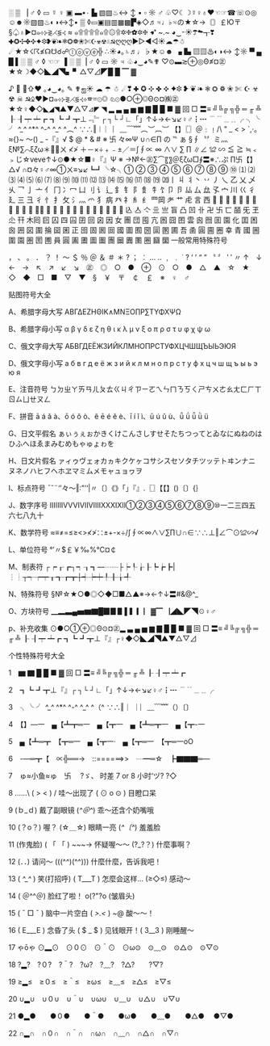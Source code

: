░ ▒ ▕ ♂ ◊ ▭ ☿ ♀ ▣ ▬•۰ ▙ ▧▨♨↔ ↕ ▪ ▫ ☼ ♂ ♧♡☾☽☿♀♁❤☜☞☎☏⊙◎☺☻☼▧▨♨◐◑↔↕▪ ▒ ◊▭▣▤▥▦▩▛◈◇♬♃♩♭♃の★☆→〘〙￡Ю〒§♤♁▶¤๑⊹⊱⋛⋌⋚⊰ ≈ ๑۩۩۩۩๑۩۞۩✲❈✿✲❈ ➹
 ~.~ ◕‿-☀☂☁┱❣✚✪✣✤✥✦❉❥❦❧❃❂❁❀✄☪☣☢☠☭ღღღ▶▷◀◁☀☁☂☃☄★☆☇☈≰☊☋☌☍ⓛⓞⓥⓔ╬ ∴☀◕｡♄♬♩♭★☺☻ ▗ ▙ ▧▨♨◐◑↔ ↕☼ ▀ ▄ █ ▌░ ▒  ♂ ◊  ☜☞
 ▐ ░ ▒▕ ♂ ◊ ▭ ☼ ♃ ♧◕‿◕✎✟ ♡⊙▬≳⊕◎Θ≰¤㊣★☆☽◆◇◣◢◥▖▘△▽⊿◤█ █ ▔ ▓ 

♪  ↹⇧❤ ｡◕‿◕｡ ✎ ✟ஐ☀ ☁ ☂ ☃ ☄❣ ✚ ✪ ✣ ✤ ✥ ✦❉ ❥ ❦ ❧ ❃ ❂ ❁ ❀ ✄ ☪ ☣ ☢ ☠ ☭♤♥▶¤๑⊹⊱⋛⋌⋚⊰⊹☎☏⊙◎ 
♘⊙●○⊕◎Θ⊙¤㈱㊣★☆♀◆◇◣◢◥▲▼△▽⊿◤ ◥ ▂ ▃ ▄ ▅ ▆ ▇ █ █ ■ ▓ 回 □ 〓≡ ╝╚╔ ╗╬ ═ ╓ ╩ ┠ ┨┯ ┷┏ ┓┗ ┛┳⊥﹃﹄┌ ┐└ ┘∟「」↑↓→←↘↙♀♂┇┅ ﹉﹊﹍﹎╭ ╮╰ ╯ *^_^* ^*^ ^-^ ^_^ ^︵^ ∵∴‖︱ ︳︴﹏﹋﹌︵︶︹︺ 【】〖〗＠﹕﹗/\ " _ < > `,·。≈{}~ ～() _ -『』√ $ @ * & # ※ 卐 々∞Ψ ∪∩∈∏ の ℡ ぁ §∮〝〞ミ灬ξ№∑⌒ξζω＊ㄨ ≮≯ ＋－×÷﹢﹣±／＝∫∮∝ ∞ ∧∨ ∑ ∏ ∥∠ ≌ ∽ ≦ ≧ ≒﹤﹥じ☆veve↑↓⊙●★☆■♀『』Ψ ※ →№←㊣∑⌒〖〗＠ξζω□∮〓※∴ぷ ∏卐【】△√ ∩¤々♀♂∞①ㄨ≡↘↙┗┛╰☆╮① ② ③ ④ ⑤ ⑥ ⑦ ⑧ ⑨ ⑩ ⑴ ⑵ ⑶ ⑷ ⑸ ⑹ ⑺ ⑻ ⑼ ⑽ ⑾ ⑿ ⒀ ⒁ ⒂ ⒃ ⒄ ⒅ ⒆ ⒇丨 丩 丬丶 丷 丿 乀 乙 乂 乄 乆 乛 亅 亠 亻 冂 冫冖 凵 刂 讠 辶 釒 钅 阝 飠 牜 饣卩 卪 厸 厶 厽 孓 宀 川 巜 彳 廴 三 彐 彳 忄 扌 攵 氵灬 爫 犭 病 癶 礻 糹 纟 罒岡 耂 艹 虍 言 西                         兦 亼 亽 亖 亗 盲 凸 凹 卝 卍 卐 匸 皕 旡 玊 尐 幵 木囘 囙 囚 四 囜 囝 回 囟 因 女 團 団 囤 亢 囦 囧 囨 雲 囪 囫 囬 園 化 囯 困 囪 囲 図 圍 掄 囶 囷 正 囹 固 囻 囼 國 圖 囿 圀 圁 圂 圃 吾 圅 圓 圇 圈 幸 青 國 圌 圍 園 圏 圐 圑 員 圓 圔 圕 圖 圗 團 圙 圚 圛 圈 圝 圞 一般常用特殊符号

， 、 。 ． ？ ！ ～ ＄ ％ ＠ ＆ ＃ ＊ ? ； ︰ … ‥ ﹐ ﹒ ˙ ? ‘ ’ “ ” 〝 〞 ‵ ′ 〃 ↑　↓　←　→　↖　↗　↙　↘　㊣　◎　○　●　⊕　⊙　○　●　△　▲　☆　★　◇　◆　□　■　▽　▼　§　￥　〒　￠　￡　※　♀　♂ 

贴图符号大全

A、希腊字母大写 ΑΒΓΔΕΖΗΘΙΚ∧ΜΝΞΟ∏Ρ∑ΤΥΦΧΨΩ

B、希腊字母小写 α β γ δ ε ζ η θ ι κ λ μ ν ξ ο π ρ σ τ υ φ χ ψ ω

C、俄文字母大写 АБВГДЕЁЖЗИЙКЛМНОПРСТУФХЦЧШЩЪЫЬЭЮЯ

D、俄文字母小写 а б в г д е ё ж з и й к л м н о п р с т у ф х ц ч ш щ ъ ы ь э ю я

E、注音符号 ㄅㄉㄓㄚㄞㄢㄦㄆㄊㄍㄐㄔㄗㄧㄛㄟㄣㄇㄋㄎㄑㄕㄘㄨㄜㄠㄤㄈㄏㄒㄖㄙㄩㄝㄡㄥ

F、拼音 ā á ǎ à、ō ó ǒ ò、ê ē é ě è、ī í ǐ ì、ū ú ǔ ù、ǖ ǘ ǚ ǜ ü

G、日文平假名 ぁぃぅぇぉかきくけこんさしすせそたちつってとゐなにぬねのはひふへほゑまみむめもゃゅょゎを

H、日文片假名 ァィゥヴェォカヵキクケヶコサシスセソタチツッテトヰンナニヌネノハヒフヘホヱマミムメモャュョヮヲ

I、标点符号 ˉˇ¨‘’々～‖∶”’‘|〃〔〕《》「」『』.〖〗【【】()〔〕{｝

J、数字序号 ⅠⅡⅢⅣⅤⅥⅦⅧⅨⅩⅪⅫ①②③④⑤⑥⑦⑧⑨⑩一二三四五六七八九十

K、数学符号 ≈≡≠=≤≥<>≮≯∷±+-×÷/∫∮∝∞∧∨∑∏∪∩∈∵∴⊥‖∠⌒⊙≌∽√

L、单位符号 °′〃$￡￥‰%℃¤￠

M、制表符 ┌┍┎┏┐┑┒┓—┄┈├┝┞┟┠┡┢┣|┆┊┬┭┮┯┰┱┲┳┼┽┾┿╀╂╁╃

N、特殊符号 §№☆★○●◎◇◆□■△▲※→←↑↓〓#&@\^_

O、方块符号 ▁▂▃▄▅▆▇█▉▊▋▌▍▎▏▓▔▕◢◣◤◥☉♀♂

p、补充收集 ⊙●○①⊕◎Θ⊙¤㊣▂ ▃ ▄ ▅ ▆ ▇ █ █ ■ ▓ 回 □ 〓≡ ╝╚╔ ╗╬ ═ ╓ ╩ ┠ ┨┯ ┷┏ ┓┗ ┛┳⊥『』┌♀◆◇◣◢◥▲▼△▽⊿

个性特殊符号大全

1　▆ ▇ █ █ ■ ▓ 回 □ 〓≡ ╝╚╔ ╗╬ ═ ╓ ╩ ┠ ┨┯ ┷┏ 

2　┓┗ ┛┳⊥『』┌ ┐└ ┘∟「」↑↓→←↘↙♀♂┇┅ ﹉﹊﹍﹎╭ 

3　╮╰ ╯ *^_^* ^*^ ^-^ ^_^ ^（^ ∵∴‖｜ ｜︴﹏﹋﹌（）〔〕 

4　【】—一　▄【┻┳═一　▄【┳一　▄【┻═┳一　▄【┳-一 

5　▄【┻═┳　【┳═一　▄【┳一·　▄【┳═一　【┳═一oO 

6　-—═┳【　∝╬══→　::======>>　┈━═☆　┣▇▇▇═—  

7　ゅ≈小鱼≈ゅ　卐　 ?ゞ、 时差 7 or 8 小时‘ヅ? ?◇ 

8 ……\ ( > < ) / 哇～出现了 ( ⊙ o ⊙ ) 目瞪口呆

9 (ｂ_ｄ) 戴了副眼镜 (*^＠^*) 乖～还含个奶嘴哦  

10 (？o？) 喔？ (☆＿☆) 眼睛一亮 (*^〔^*) 羞羞脸  

11 (作鬼脸) ( 「 「 ) ~~~→ 怀疑喔～～ (?_?？) 什麼事啊？  

12 (．．) 请问～ (((^^)(^^))) 什麼什麼，告诉我吧！ 

13 ( *^_^* ) 笑(打招呼) ( T___T ) 怎麼会这样… (≥◇≤) 感动～ 

14  ( ＠^^＠) 脸红了啦！ o(?"?o (皱眉头) 

15 ( ¯ □ ¯ ) 脑中一片空白 ( *>.<* ) ~@ 酸～～！ 

16 ( E___E ) 念昏了头 ( $ _ $ ) 见钱眼开！( 3__3 ) 刚睡醒～ 

17 ゃōゃ ⊙▂⊙　⊙０⊙　⊙＾⊙　⊙ω⊙　⊙﹏⊙　⊙△⊙　⊙▽⊙ 

18  ?▂?　?０?　?＾?　?ω?　?﹏?　?△?　　?▽? 

19  ≥▂≤　≥０≤　≥＾≤　≥ω≤　≥﹏≤　≥△≤　≥▽≤

20 ∪▂∪　∪０∪　∪＾∪　∪ω∪　∪﹏∪　∪△∪　∪▽∪ 

21 ●▂●　　●０●　　●＾●　　●ω●　　●﹏●　　●△● 　●▽● 

22 ∩▂∩　∩０∩　∩＾∩　∩ω∩　∩﹏∩　∩△∩　∩▽∩